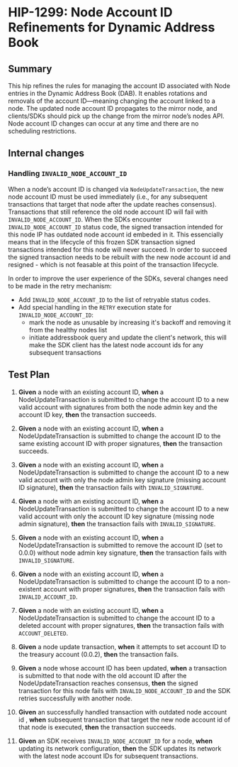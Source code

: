 # HIP-1299: Node Account ID Refinements for Dynamic Address Book

## Summary
This hip refines the rules for managing the account ID associated with
Node entries in the Dynamic Address Book (DAB). It enables rotations and removals of the account ID—meaning changing the account linked to a node.
The updated node account ID propagates to the mirror node, and clients/SDKs should pick up the change from the mirror node’s nodes API. Node account ID changes can occur at any time and there are no scheduling restrictions.

## Internal changes

### Handling `INVALID_NODE_ACCOUNT_ID`
When a node’s account ID is changed via `NodeUpdateTransaction`, the new node account ID must be used immediately (i.e., for any subsequent transactions that target that node after the update reaches consensus).
Transactions that still reference the old node account ID will fail with `INVALID_NODE_ACCOUNT_ID`.
When the SDKs encounter `INVALID_NODE_ACCOUNT_ID` status code, the signed transaction intended for this node IP has outdated node account id embeded in it. This essencially means that in the lifecycle of this frozen SDK transaction signed transactions intended for this node will never succeed. In order to succeed the signed transaction needs to be rebuilt with the new node account id and resigned - which is not feasable at this point of the transaction lifecycle.

In order to improve the user experience of the SDKs, several changes need to be made in the retry mechanism:
- Add `INVALID_NODE_ACCOUNT_ID` to the list of retryable status codes.
- Add special handling in the `RETRY` execution state for `INVALID_NODE_ACCOUNT_ID`:
    - mark the node as unusable by increasing it's backoff and removing it from the healthy nodes list
    - initiate addressbook query and update the client's network, this will make the SDK client has the latest node account ids for any subsequent transactions

## Test Plan

1. **Given** a node with an existing account ID, **when** a NodeUpdateTransaction is submitted to change the account ID to a new valid account with signatures from both the node admin key and the account ID key, **then** the transaction succeeds.

2. **Given** a node with an existing account ID, **when** a NodeUpdateTransaction is submitted to change the account ID to the same existing account ID with proper signatures, **then** the transaction succeeds.

3. **Given** a node with an existing account ID, **when** a NodeUpdateTransaction is submitted to change the account ID to a new valid account with only the node admin key signature (missing account ID signature), **then** the transaction fails with `INVALID_SIGNATURE`.

4. **Given** a node with an existing account ID, **when** a NodeUpdateTransaction is submitted to change the account ID to a new valid account with only the account ID key signature (missing node admin signature), **then** the transaction fails with `INVALID_SIGNATURE`.

5. **Given** a node with an existing account ID, **when** a NodeUpdateTransaction is submitted to remove the account ID (set to 0.0.0) without node admin key signature, **then** the transaction fails with `INVALID_SIGNATURE`.

6. **Given** a node with an existing account ID, **when** a NodeUpdateTransaction is submitted to change the account ID to a non-existent account with proper signatures, **then** the transaction fails with `INVALID_ACCOUNT_ID`.

7. **Given** a node with an existing account ID, **when** a NodeUpdateTransaction is submitted to change the account ID to a deleted account with proper signatures, **then** the transaction fails with `ACCOUNT_DELETED`.

8. **Given** a node update transaction, **when** it attempts to set account ID to the treasury account (0.0.2), **then** the transaction fails.

9. **Given** a node whose account ID has been updated, **when** a transaction is submitted to that node with the old account ID after the NodeUpdateTransaction reaches consensus, **then** the signed transaction for this node fails with `INVALID_NODE_ACCOUNT_ID` and the SDK retries successfully with another node.

10. **Given** an successfully handled transaction with outdated node account id , **when** subsequent transaction that target the new node account id of that node is executed, **then** the transaction succeeds.

11. **Given** an SDK receives `INVALID_NODE_ACCOUNT_ID` for a node, **when** updating its network configuration, **then** the SDK updates its network with the latest node account IDs for subsequent transactions.